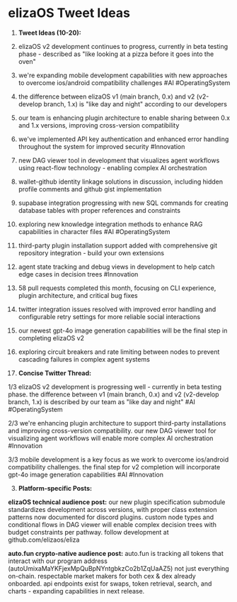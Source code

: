 # elizaOS Tweet Ideas

1. **Tweet Ideas (10-20):**

1. elizaOS v2 development continues to progress, currently in beta testing phase - described as "like looking at a pizza before it goes into the oven"

2. we're expanding mobile development capabilities with new approaches to overcome ios/android compatibility challenges #AI #OperatingSystem

3. the difference between elizaOS v1 (main branch, 0.x) and v2 (v2-develop branch, 1.x) is "like day and night" according to our developers

4. our team is enhancing plugin architecture to enable sharing between 0.x and 1.x versions, improving cross-version compatibility

5. we've implemented API key authentication and enhanced error handling throughout the system for improved security #Innovation

6. new DAG viewer tool in development that visualizes agent workflows using react-flow technology - enabling complex AI orchestration

7. wallet-github identity linkage solutions in discussion, including hidden profile comments and github gist implementation

8. supabase integration progressing with new SQL commands for creating database tables with proper references and constraints

9. exploring new knowledge integration methods to enhance RAG capabilities in character files #AI #OperatingSystem

10. third-party plugin installation support added with comprehensive git repository integration - build your own extensions

11. agent state tracking and debug views in development to help catch edge cases in decision trees #Innovation

12. 58 pull requests completed this month, focusing on CLI experience, plugin architecture, and critical bug fixes

13. twitter integration issues resolved with improved error handling and configurable retry settings for more reliable social interactions

14. our newest gpt-4o image generation capabilities will be the final step in completing elizaOS v2

15. exploring circuit breakers and rate limiting between nodes to prevent cascading failures in complex agent systems

2. **Concise Twitter Thread:**

1/3 elizaOS v2 development is progressing well - currently in beta testing phase. the difference between v1 (main branch, 0.x) and v2 (v2-develop branch, 1.x) is described by our team as "like day and night" #AI #OperatingSystem

2/3 we're enhancing plugin architecture to support third-party installations and improving cross-version compatibility. our new DAG viewer tool for visualizing agent workflows will enable more complex AI orchestration #Innovation

3/3 mobile development is a key focus as we work to overcome ios/android compatibility challenges. the final step for v2 completion will incorporate gpt-4o image generation capabilities #AI #Innovation

3. **Platform-specific Posts:**

**elizaOS technical audience post:**
our new plugin specification submodule standardizes development across versions, with proper class extension patterns now documented for discord plugins. custom node types and conditional flows in DAG viewer will enable complex decision trees with budget constraints per pathway. follow development at github.com/elizaos/eliza

**auto.fun crypto-native audience post:**
auto.fun is tracking all tokens that interact with our program address (autoUmixaMaYKFjexMpQuBpNYntgbkzCo2b1ZqUaAZ5) not just everything on-chain. respectable market makers for both cex & dex already onboarded. api endpoints exist for swaps, token retrieval, search, and charts - expanding capabilities in next release.